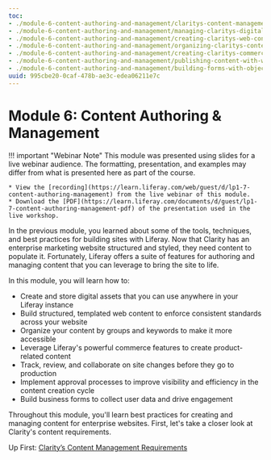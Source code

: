 ```yaml
---
toc:
- ./module-6-content-authoring-and-management/claritys-content-management-requirements.md
- ./module-6-content-authoring-and-management/managing-claritys-digital-assets.md
- ./module-6-content-authoring-and-management/creating-claritys-web-content.md
- ./module-6-content-authoring-and-management/organizing-claritys-content.md
- ./module-6-content-authoring-and-management/creating-claritys-commerce-content.md
- ./module-6-content-authoring-and-management/publishing-content-with-workflows.md
- ./module-6-content-authoring-and-management/building-forms-with-objects.md
uuid: 995cbe20-0caf-478b-ae3c-edea06211e7c
---
```

# Module 6: Content Authoring & Management

!!! important "Webinar Note"
    This module was presented using slides for a live webinar audience. The formatting, presentation, and examples may differ from what is presented here as part of the course.

    * View the [recording](https://learn.liferay.com/web/guest/d/lp1-7-content-authoring-management) from the live webinar of this module.
    * Download the [PDF](https://learn.liferay.com/documents/d/guest/lp1-7-content-authoring-management-pdf) of the presentation used in the live workshop.

In the previous module, you learned about some of the tools, techniques, and best practices for building sites with Liferay. Now that Clarity has an enterprise marketing website structured and styled, they need content to populate it. Fortunately, Liferay offers a suite of features for authoring and managing content that you can leverage to bring the site to life. 

In this module, you will learn how to:

* Create and store digital assets that you can use anywhere in your Liferay instance
* Build structured, templated web content to enforce consistent standards across your website
* Organize your content by groups and keywords to make it more accessible
* Leverage Liferay's powerful commerce features to create product-related content
* Track, review, and collaborate on site changes before they go to production
* Implement approval processes to improve visibility and efficiency in the content creation cycle
* Build business forms to collect user data and drive engagement

<!--TASK: Consider adding AI features here as well.-->

Throughout this module, you'll learn best practices for creating and managing content for enterprise websites. First, let's take a closer look at Clarity's content requirements.

Up First: [Clarity’s Content Management Requirements](./module-6-content-authoring-and-management/claritys-content-management-requirements.md)
